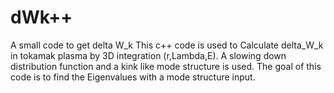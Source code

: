 # dWk++
A small code to get delta W_k
This c++ code is used to Calculate delta_W_k in tokamak plasma by 3D integration (r,Lambda,E).
A slowing down distribution function and a kink like mode structure is used.
The goal of this code is to find the Eigenvalues with a mode structure input.


